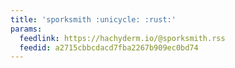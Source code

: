 ```yaml
---
title: 'sporksmith :unicycle: :rust:'
params:
  feedlink: https://hachyderm.io/@sporksmith.rss
  feedid: a2715cbbcdacd7fba2267b909ec0bd74
---
```

